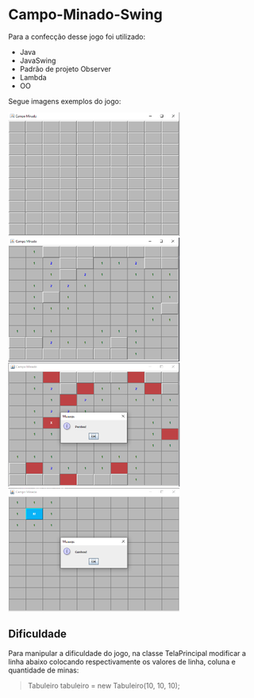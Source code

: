 # Campo-Minado-Swing

Para a confecção desse jogo foi utilizado:
- Java
- JavaSwing
- Padrão de projeto Observer
- Lambda
- OO

Segue imagens exemplos do jogo:

<img src="https://github.com/Gasparott0/Campo-Minado-Swing/blob/master/campo-minado.png" alt="Jogo Vazio" width=345 height=249 />
<img src="https://github.com/Gasparott0/Campo-Minado-Swing/blob/master/campo-minado2.png" alt="Jogo" width=345 height=249 />
<img src="https://github.com/Gasparott0/Campo-Minado-Swing/blob/master/campo-minado-derrota.png" alt="Derrota" width=345 height=249 />
<img src="https://github.com/Gasparott0/Campo-Minado-Swing/blob/master/campo-minado-vitoria.png" alt="Vitória" width=345 height=249 />

## Dificuldade

Para manipular a dificuldade do jogo, na classe TelaPrincipal modificar a linha abaixo colocando respectivamente os valores de linha, coluna e quantidade de minas:

> Tabuleiro tabuleiro = new Tabuleiro(10, 10, 10);
